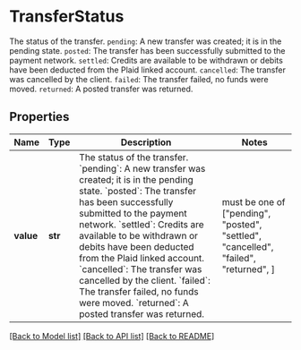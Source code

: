 # TransferStatus

The status of the transfer.  `pending`: A new transfer was created; it is in the pending state. `posted`: The transfer has been successfully submitted to the payment network. `settled`: Credits are available to be withdrawn or debits have been deducted from the Plaid linked account. `cancelled`: The transfer was cancelled by the client. `failed`: The transfer failed, no funds were moved. `returned`: A posted transfer was returned.

## Properties
Name | Type | Description | Notes
------------ | ------------- | ------------- | -------------
**value** | **str** | The status of the transfer.  &#x60;pending&#x60;: A new transfer was created; it is in the pending state. &#x60;posted&#x60;: The transfer has been successfully submitted to the payment network. &#x60;settled&#x60;: Credits are available to be withdrawn or debits have been deducted from the Plaid linked account. &#x60;cancelled&#x60;: The transfer was cancelled by the client. &#x60;failed&#x60;: The transfer failed, no funds were moved. &#x60;returned&#x60;: A posted transfer was returned. |  must be one of ["pending", "posted", "settled", "cancelled", "failed", "returned", ]

[[Back to Model list]](../README.md#documentation-for-models) [[Back to API list]](../README.md#documentation-for-api-endpoints) [[Back to README]](../README.md)


